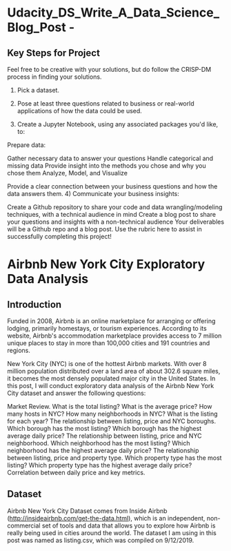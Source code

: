 # Udacity_DS_Write_A_Data_Science_Blog_Post - 

## Key Steps for Project
Feel free to be creative with your solutions, but do follow the CRISP-DM process in finding your solutions.

1) Pick a dataset.

2) Pose at least three questions related to business or real-world applications of how the data could be used.

3) Create a Jupyter Notebook, using any associated packages you'd like, to:

Prepare data:

Gather necessary data to answer your questions
Handle categorical and missing data
Provide insight into the methods you chose and why you chose them
Analyze, Model, and Visualize

Provide a clear connection between your business questions and how the data answers them.
4) Communicate your business insights:

Create a Github repository to share your code and data wrangling/modeling techniques, with a technical audience in mind
Create a blog post to share your questions and insights with a non-technical audience
Your deliverables will be a Github repo and a blog post. Use the rubric here to assist in successfully completing this project!


# Airbnb New York City Exploratory Data Analysis

## Introduction
Funded in 2008, Airbnb is an online marketplace for arranging or offering lodging, primarily homestays, or tourism experiences. According to its website, Airbnb's accommodation marketplace provides access to 7 million unique places to stay in more than 100,000 cities and 191 countries and regions.

New York City (NYC) is one of the hottest Airbnb markets. With over 8 million population distributed over a land area of about 302.6 square miles, it becomes the most densely populated major city in the United States. In this post, I will conduct exploratory data analysis of the Airbnb New York City dataset and answer the following questions:

Market Review.
What is the total listing?
What is the average price?
How many hosts in NYC?
How many neighborhoods in NYC?
What is the listing for each year?
The relationship between listing, price and NYC boroughs.
Which borough has the most listing?
Which borough has the highest average daily price?
The relationship between listing, price and NYC neighborhood.
Which neighborhood has the most listing?
Which neighborhood has the highest average daily price?
The relationship between listing, price and property type.
Which property type has the most listing?
Which property type has the highest average daily price?
Correlation between daily price and key metrics.

## Dataset 
Airbnb New York City Dataset comes from Inside Airbnb (http://insideairbnb.com/get-the-data.html), which is an independent, non-commercial set of tools and data that allows you to explore how Airbnb is really being used in cities around the world. The dataset I am using in this post was named as listing.csv, which was compiled on 9/12/2019.
